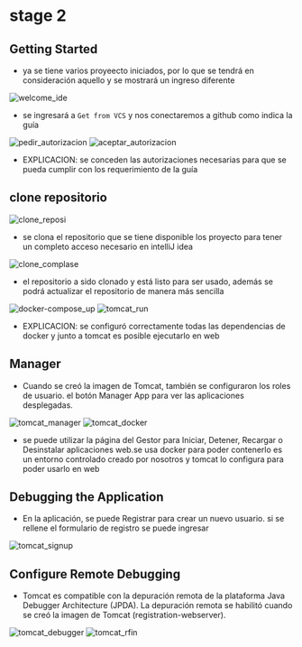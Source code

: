 # stage 2
## Getting Started
- ya se tiene varios proyeecto iniciados, por lo que se tendrá en consideración aquello y se mostrará un ingreso diferente

![welcome_ide](Image/welcome_ide.png)
- se ingresará a `Get from VCS` y nos conectaremos a github como indica la guía

![pedir_autorizacion](Image/perdir_autorizacion.png)
![aceptar_autorizacion](Image/aceptar_autorizacion.png)
- EXPLICACION: se conceden las autorizaciones necesarias para que se pueda cumplir con los requerimiento de la guía
## clone repositorio
![clone_reposi](Image/clone_reposi.png)
- se clona el repositorio que se tiene disponible los proyecto para tener un completo acceso necesario en intelliJ idea

![clone_complase](Image/clone_complase_.png)
- el repositorio a sido clonado y está listo para ser usado, además se podrá actualizar el repositorio de manera más sencilla

![docker-compose_up](Image/docker-compose_up.png)
![tomcat_run](Image/tomcat_run.png)
- EXPLICACION: se configuró correctamente todas las dependencias de docker y junto a tomcat es posible ejecutarlo en web

## Manager
- Cuando se creó la imagen de Tomcat, también se configuraron los roles de usuario. el botón Manager App para ver las aplicaciones desplegadas.

![tomcat_manager](Image/tomcat_manager.png)
![tomcat_docker](Image/tomcat_docker.png)
- se puede utilizar la página del Gestor para Iniciar, Detener, Recargar o Desinstalar aplicaciones web.se usa docker para poder contenerlo es un entorno controlado creado por nosotros y tomcat lo configura para poder usarlo en web

## Debugging the Application
- En la aplicación, se puede Registrar para crear un nuevo usuario. si se rellene el formulario de registro se puede ingresar


![tomcat_signup](Image/tomcat_signup.png)

## Configure Remote Debugging
- Tomcat es compatible con la depuración remota de la plataforma Java Debugger Architecture (JPDA). La depuración remota se habilitó cuando se creó la imagen de Tomcat (registration-webserver).

![tomcat_debugger](Image/tomcat_debugger.png)
![tomcat_rfin](Image/tomcat_fin.png)